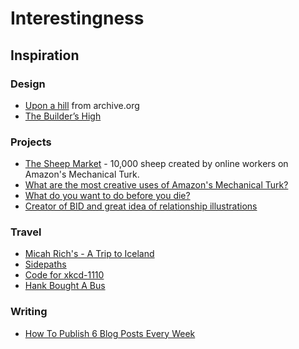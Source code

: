 # Interestingness

## Inspiration 

### Design

- [Upon a hill](http://web.archive.org/web/20120508210429/http://uponahill.com/archive) from archive.org
- [The Builder’s High](http://randsinrepose.com/archives/the-builders-high/)

### Projects

- [The Sheep Market](http://www.thesheepmarket.com/) - 10,000 sheep created by online workers on Amazon's Mechanical Turk.
- [What are the most creative uses of Amazon's Mechanical Turk?](https://www.quora.com/Amazon-Mechanical-Turk/What-are-the-most-creative-uses-of-Amazon-s-Mechanical-Turk)
- [What do you want to do before you die?](http://www.beforeidieiwantto.org/)
- [Creator of BID and great idea of relationship illustrations](http://www.nicolekenney.com/)

### Travel

- [Micah Rich's - A Trip to Iceland](https://web.archive.org/web/20150911224332id_/http://www.micahrich.com/a-trip-to-iceland.html)
- [Sidepaths](https://web.archive.org/web/20140404205434id_/http://www.weareagoodcompany.com/projects/sidepaths/)
- [Code for xkcd-1110](https://github.com/dividuum/xkcd-1110)
- [Hank Bought A Bus](http://www.hankboughtabus.com/)

### Writing

- [How To Publish 6 Blog Posts Every Week](https://medium.com/life-learning/how-to-publish-6-blog-posts-every-week-156dae82ed2c)
